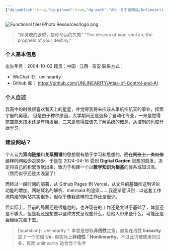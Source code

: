 ```yaml
---
{"dg-publish":true,"dg-pinned":true,"dg-path":"A0- 关于该网站/Unlinearity.md","permalink":"/A0- 关于该网站/Unlinearity/","pinned":true,"dgPassFrontmatter":true,"noteIcon":"","created":"2024-04-19T20:22:30.740+08:00","updated":"2025-08-03T10:59:27.061+08:00"}
---
```



![Functional files/Photo Resources/logo.png](/img/user/Functional%20files/Photo%20Resources/logo.png)

>“你灵魂的欲望，是你命运的先知”
>"The desires of your soul are the prophets of your destiny."
### 个人基本信息
出生年月：2004-10-02    籍贯：中国 · 江西 · 吉安
联系方式：
- WeChat ID：unlinearity
- Github 库： https://github.com/UNLINEARITY/Atlas-of-Control-and-AI

### 个人自述
我高中的时候很喜欢看天上的星星，并觉得我将来应该从事航空航天的事业，探索宇宙的奥秘。
但是由于种种原因，大学期间还是选择了自动化专业，一来是觉得航空航天技术还是有待发展，二来是觉得应该先了解系统的概念，从控制的角度开始学习。 


### 建设网站？
个人认为**双向链接**和**关系图谱**的思想很有助于学习和思想的，~~而在网络上，类似像这样的网站少之又少~~，于是在 2024-04-16 受到 **Digital Garden** 思想的启发，决定将自己的积累贡献出来，致力于构建一个以**数学知识为根基**的体系或知识库。（然而似乎还是太浅显了）

而经过一段时间的部署，从 Github Pages 到 Vercel，从文件的基础推送到评论功能的增加、网站域名的解析、mermaid 的渲染...... 我逐渐意识到：以这套工作流构建的网站其实很多，但似乎像我这样的工作还是很少。

但实际上，目前的局面还是很尴尬的，也许现在的工作还是太过于基础了，体量还是不够大，但是我还是想要以这种方式呈现些什么，给他人带来些什么，可能还是会继续完善下去。

> [!question]- Unlinearity？
> 本意是想取**非线性**之意，直接在线性 **linearity** 加了一个前缀 **Un-** 
> 但实际上**非线性：Nonlinearity**，不过此词被使用的过多，反而 unlinearity 适合当个名字

